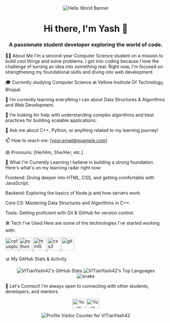 <!-- PROFILE HEADER -->

<div align="center">
<img src="https://www.google.com/search?q=https://placehold.co/1200x300/0D1117/FFFFFF%3Ftext%3DHello%252C%2520World!%26font%3Dinter" alt="Hello World Banner"/>
</div>
<h1 align="center">Hi there, I'm Yash 👋</h1>
<h3 align="center">A passionate student developer exploring the world of code.</h3>

👨‍💻 About Me
I'm a second-year Computer Science student on a mission to build cool things and solve problems. I got into coding because I love the challenge of turning an idea into something real. Right now, I'm focused on strengthening my foundational skills and diving into web development.

🎓 Currently studying Computer Science at Vellore Institute Of Technology, Bhopal.

🌱 I’m currently learning everything I can about Data Structures & Algorithms and Web Development.

🤔 I’m looking for help with understanding complex algorithms and best practices for building scalable applications.

💬 Ask me about C++, Python, or anything related to my learning journey!

📫 How to reach me: [your.email@example.com]

😄 Pronouns: [He/Him, She/Her, etc.]

🚀 What I'm Currently Learning
I believe in building a strong foundation. Here's what's on my learning radar right now:

Frontend: Diving deeper into HTML, CSS, and getting comfortable with JavaScript.

Backend: Exploring the basics of Node.js and how servers work.

Core CS: Mastering Data Structures and Algorithms in C++.

Tools: Getting proficient with Git & GitHub for version control.

🛠️ Tech I've Used
Here are some of the technologies I've started working with:

<p align="left">
<a href="https://www.cplusplus.com/" target="_blank" rel="noreferrer">
<img src="https://www.google.com/search?q=https://raw.githubusercontent.com/devicons/devicon/master/icons/cplusplus/cplusplus-original.svg" alt="cplusplus" width="40" height="40"/>
</a>
<a href="https://www.python.org" target="_blank" rel="noreferrer">
<img src="https://www.google.com/search?q=https://raw.githubusercontent.com/devicons/devicon/master/icons/python/python-original.svg" alt="python" width="40" height="40"/>
</a>
<a href="https://www.w3.org/html/" target="_blank" rel="noreferrer">
<img src="https://www.google.com/search?q=https://raw.githubusercontent.com/devicons/devicon/master/icons/html5/html5-original-wordmark.svg" alt="html5" width="40" height="40"/>
</a>
<a href="https://www.w3schools.com/css/" target="_blank" rel="noreferrer">
<img src="https://www.google.com/search?q=https://raw.githubusercontent.com/devicons/devicon/master/icons/css3/css3-original-wordmark.svg" alt="css3" width="40" height="40"/>
</a>
<a href="https://git-scm.com/" target="_blank" rel="noreferrer">
<img src="https://www.google.com/search?q=https://www.vectorlogo.zone/logos/git-scm/git-scm-icon.svg" alt="git" width="40" height="40"/>
</a>
</p>

📊 My GitHub Stats & Activity
<!--
NOTE: For the snake animation to appear, you may need to set up a GitHub Action.
It's an optional step, but very cool! You can find instructions here:
https://github.com/Platane/snk
-->

<div align="center">
<img src="https://www.google.com/search?q=https://github-readme-stats.vercel.app/api%3Fusername%3DVITianYash42%26show_icons%3Dtrue%26theme%3Dtokyonight%26hide_border%3Dtrue%26include_all_commits%3Dtrue%26count_private%3Dtrue" alt="VITianYash42's GitHub Stats" />
<img src="https://www.google.com/search?q=https://github-readme-stats.vercel.app/api/top-langs/%3Fusername%3DVITianYash42%26layout%3Dcompact%26theme%3Dtokyonight%26hide_border%3Dtrue" alt="VITianYash42's Top Languages" />
</div>

<div align="center">
<img src="https://www.google.com/search?q=https://github.com/VITianYash42/VITianYash42/blob/output/github-contribution-grid-snake.svg" alt="snake" style="max-width:100%;">
</div>

🤝 Let's Connect!
I'm always open to connecting with other students, developers, and mentors.

<!-- Add your actual social media links here by replacing the placeholders -->

<p align="center">
<a href="https://www.google.com/search?q=https://linkedin.com/in/yashsinghal979" target="blank"><img align="center" src="https://www.google.com/search?q=https://raw.githubusercontent.com/rahuldkjain/github-profile-readme-generator/master/src/images/icons/Social/linked-in-alt.svg" alt="Your LinkedIn" height="30" width="40" /></a>
<a href="https://www.google.com/search?q=https://twitter.com/your-twitter-handle" target="blank"><img align="center" src="https://www.google.com/search?q=https://raw.githubusercontent.com/rahuldkjain/github-profile-readme-generator/master/src/images/icons/Social/twitter.svg" alt="Your Twitter" height="30" width="40" /></a>
</p>

<!-- Visitor Counter -->

<p align="center">
<img src="https://www.google.com/search?q=https://komarev.com/ghpvc/%3Fusername%3DVITianYash42%26label%3DProfile%2520Visitors%26color%3Dblueviolet%26style%3Dflat" alt="Profile Visitor Counter for VITianYash42" />
</p>
